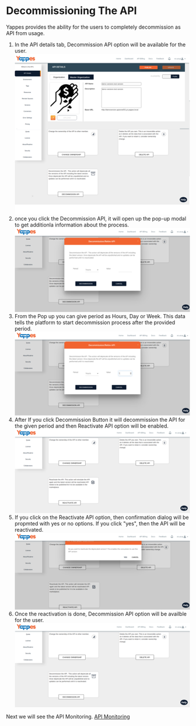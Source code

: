 Decommissioning The API
=======================

Yappes provides the ability for the users to completely decommission as
API from usage.

1.  In the API details tab, Decommission API option will be available
    for the user.
    ![](../images/dashboard/decommissioning/decommissioning_view_1.png)
2.  once you click the Decommission API, it will open up the pop-up
    modal to get additionla information about the process.
    ![](../images/dashboard/decommissioning/decommissioning_view_2.png)    
3.  From the Pop up you can give period as Hours, Day or Week. This data
    tells the platform to start decommission process after the provided
    period.
    ![](../images/dashboard/decommissioning/decommissioning_view_3.png)    
4.  After If you click Decommission Button it will decommission the API
    for the given period and then Reactivate API option will be enabled.
    ![](../images/dashboard/decommissioning/decommissioning_view_4.png)    
5.  If you click on the Reactivate API option, then confirmation dialog
    will be propmted with yes or no options. If you click "yes", then
    the API will be reactivated.
    ![](../images/dashboard/decommissioning/decommissioning_view_5.png)    
6.  Once the reactivation is done, Decommission API option will be
    availble for the user.
    ![](../images/dashboard/decommissioning/decommissioning_view_6.png)

Next we will see the API Monitoring. [API Monitoring](../APIMonitoring/api_monitoring.md)
